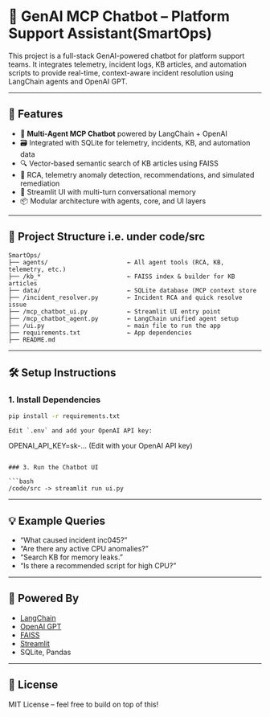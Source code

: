 # 🤖 GenAI MCP Chatbot – Platform Support Assistant(SmartOps)

This project is a full-stack GenAI-powered chatbot for platform support teams. It integrates telemetry, incident logs, KB articles, and automation scripts to provide real-time, context-aware incident resolution using LangChain agents and OpenAI GPT.

---

## 🚀 Features

- 🧠 **Multi-Agent MCP Chatbot** powered by LangChain + OpenAI
- 🗃️ Integrated with SQLite for telemetry, incidents, KB, and automation data
- 🔍 Vector-based semantic search of KB articles using FAISS
- 🔧 RCA, telemetry anomaly detection, recommendations, and simulated remediation
- 💬 Streamlit UI with multi-turn conversational memory
- 📦 Modular architecture with agents, core, and UI layers

---

## 📁 Project Structure i.e. under code/src

```
SmartOps/
├── agents/                      ← All agent tools (RCA, KB, telemetry, etc.)
├── /kb_*                        ← FAISS index & builder for KB articles
├── data/                        ← SQLite database (MCP context store
├── /incident_resolver.py        ← Incident RCA and quick resolve issue
├── /mcp_chatbot_ui.py           ← Streamlit UI entry point
├── /mcp_chatbot_agent.py        ← LangChain unified agent setup
├── /ui.py                       ← main file to run the app
├── requirements.txt             ← App dependencies
├── README.md
```

---

## 🛠️ Setup Instructions

### 1. Install Dependencies

```bash
pip install -r requirements.txt
```

```
Edit `.env` and add your OpenAI API key:
```
OPENAI_API_KEY=sk-... (Edit with your OpenAI API key)
```

### 3. Run the Chatbot UI

```bash
/code/src -> streamlit run ui.py
```

---

## 💡 Example Queries

- “What caused incident inc045?”
- “Are there any active CPU anomalies?”
- “Search KB for memory leaks.”
- “Is there a recommended script for high CPU?”

---

## 🧪 Powered By

- [LangChain](https://www.langchain.com/)
- [OpenAI GPT](https://platform.openai.com/)
- [FAISS](https://github.com/facebookresearch/faiss)
- [Streamlit](https://streamlit.io/)
- SQLite, Pandas

---

## 📄 License

MIT License – feel free to build on top of this!
